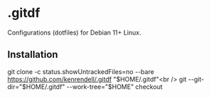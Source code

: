 # .gitdf
Configurations (dotfiles) for Debian 11+ Linux.

## Installation
git clone -c status.showUntrackedFiles=no --bare https://github.com/kenrendell/.gitdf "$HOME/.gitdf"<br />
git --git-dir="$HOME/.gitdf" --work-tree="$HOME" checkout
